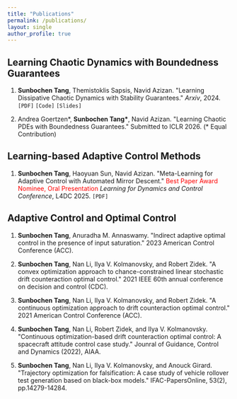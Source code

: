 ```yaml
---
title: "Publications"
permalink: /publications/
layout: single
author_profile: true
---
```


## Learning Chaotic Dynamics with Boundedness Guarantees

1.  **Sunbochen Tang**, Themistoklis Sapsis, Navid Azizan. "Learning Dissipative Chaotic Dynamics with Stability Guarantees." *Arxiv*, 2024. `[PDF]` `[Code]` `[Slides]`

2. Andrea Goertzen\*, **Sunbochen Tang\***, Navid Azizan. "Learning Chaotic PDEs with Boundedness Guarantees." Submitted to ICLR 2026. (\* Equal Contribution)

## Learning-based Adaptive Control Methods

1.  **Sunbochen Tang**, Haoyuan Sun, Navid Azizan. "Meta-Learning for Adaptive Control with Automated Mirror Descent." <span style="color: red;">Best Paper Award Nominee, Oral Presentation</span> *Learning for Dynamics and Control Conference*, L4DC 2025. `[PDF]`

## Adaptive Control and Optimal Control

1. **Sunbochen Tang**, Anuradha M. Annaswamy. "Indirect adaptive optimal control in the presence of input saturation." 2023 American Control Conference (ACC).

2. **Sunbochen Tang**, Nan Li, Ilya V. Kolmanovsky, and Robert Zidek. "A convex optimization approach to chance-constrained linear stochastic drift counteraction optimal control." 2021 IEEE 60th annual conference on decision and control (CDC).

3. **Sunbochen Tang**, Nan Li, Ilya V. Kolmanovsky, and Robert Zidek. "A continuous optimization approach to drift counteraction optimal control." 2021 American Control Conference (ACC).

4.  **Sunbochen Tang**, Nan Li, Robert Zidek, and Ilya V. Kolmanovsky. "Continuous optimization-based drift counteraction optimal control: A spacecraft attitude control case study." Jounral of Guidance, Control and Dynamics (2022), AIAA.

5. **Sunbochen Tang**, Nan Li, Ilya V. Kolmanovsky, and Anouck Girard. "Trajectory optimization for falsification: A case study of vehicle rollover test generation based on black-box models." IFAC-PapersOnline, 53(2), pp.14279-14284.